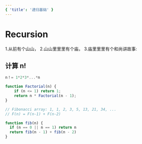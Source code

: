 ```yaml
---
{ 'title': '递归基础' }
---
```


# Recursion

1.从前有个⼭山， 2.⼭山⾥里里有个庙， 3.庙⾥里里有个和尚讲故事:

## 计算 n!

```js
n！= 1*2*3*...*n

function Factorial(n) {
    if (n <= 1) return 1;
    return n * Factorial(n - 1);
}
```

```js
// Fibonacci array: 1, 1, 2, 3, 5, 13, 21, 34, ...
// F(n) = F(n-1) + F(n-2)

function fib(n) {
  if (n == 0 || n == 1) return n
  return fib(n - 1) + fib(n - 2)
}
```
